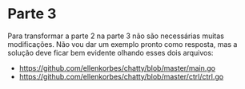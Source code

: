 # Parte 3

Para transformar a parte 2 na parte 3 não são necessárias muitas modificações. Não vou dar um exemplo pronto como resposta, mas a solução deve ficar bem evidente olhando esses dois arquivos:
- https://github.com/ellenkorbes/chatty/blob/master/main.go
- https://github.com/ellenkorbes/chatty/blob/master/ctrl/ctrl.go
